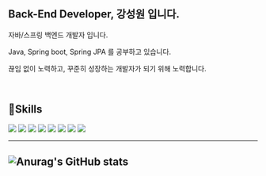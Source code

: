 ## Back-End Developer, 강성원 입니다.
자바/스프링 백엔드 개발자 입니다.

Java, Spring boot, Spring JPA 를 공부하고 있습니다.

끊임 없이 노력하고, 꾸준히 성장하는 개발자가 되기 위해 노력합니다.


<br/>

## 🌱Skills
  <a target="_blank"><img src="https://img.shields.io/badge/Java-007396?style=flat&logo=JAVA&logoColor=white"/></a>
  <a target="_blank"><img src="https://img.shields.io/badge/Spring-6DB33F?style=flat&logo=spring&logoColor=white"/></a>
  <a target="_blank"><img src="https://img.shields.io/badge/Springboot-6DB33F?style=flat&logo=springboot&logoColor=white"/></a>
  <a target="_blank"><img src="https://img.shields.io/badge/Spring Security-6DB33F?style=flat&logo=springsecurity&logoColor=white"/></a>
  <a target="_blank"><img src="https://img.shields.io/badge/Github-181717?style=flat&logo=github&logoColor=white"/></a>
  <a target="_blank"><img src="https://img.shields.io/badge/mysql-4479A1?style=flat&logo=mysql&logoColor=white"/></a>
  <a target="_blank"><img src="https://img.shields.io/badge/Hibernate-59666C?style=flat&logo=hibernate&logoColor=white"/></a>
  <a target="_blank"><img src="https://img.shields.io/badge/JPA-007396?style=flat&logo=JAVA&logoColor=white"/></a>


---
![Anurag's GitHub stats](https://github-readme-stats.vercel.app/api?username=dewey-89&show_icons=true&theme=tokyonight) 
---

<!--
[![Ashutosh's github activity graph](https://github-readme-activity-graph.vercel.app/graph?username=dewey-89&theme=github-compact)](https://github.com/ashutosh00710/github-readme-activity-graph)
-->

<!--
**dewey-89/dewey-89** is a ✨ _special_ ✨ repository because its `README.md` (this file) appears on your GitHub profile.

Here are some ideas to get you started:

- 🔭 I’m currently working on ...
- 🌱 I’m currently learning ...
- 👯 I’m looking to collaborate on ...
- 🤔 I’m looking for help with ...
- 💬 Ask me about ...
- 📫 How to reach me: ...
- 😄 Pronouns: ...
- ⚡ Fun fact: ...
-->
